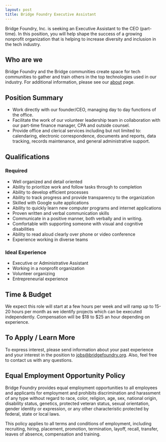 ```yaml
---
layout: post
title: Bridge Foundry Executive Assistant
---
```


Bridge Foundry, Inc. is seeking an Executive Assistant to the CEO (part-time). 
In this position, you will help shape the success of a growing nonprofit 
organization that is helping to increase diversity and inclusion in the tech industry.


## Who are we

Bridge Foundry and the Bridge communities create space for tech communities to gather and train others in the top technologies used in our industry. For additional information, please see our [about](https://bridgefoundry.org/about.html) page.

## Position Summary

* Work directly with our founder/CEO, managing day to day functions of the office.
* Facilitate the work of our volunteer leadership team in collaboration with our part-time finance manager, CPA and outside counsel. 
* Provide office and clerical services including but not limited to: calendaring, electronic correspondence, documents and reports, data tracking, records maintenance, and general administrative support.

## Qualifications

### Required

* Well organized and detail oriented
* Ability to prioritize work and follow tasks through to completion
* Ability to develop efficient processes 
* Ability to track progress and provide transparency to the organization
* Skilled with Google suite applications
* Ability to quickly learn new computer programs and internet applications
* Proven written and verbal communication skills
* Communicate in a positive manner, both verbally and in writing.
* Comfortable with supporting someone with visual and cognitive disabilities
* Ability to read aloud clearly over phone or video conference
* Experience working in diverse teams

### Ideal Experience

* Executive or Administrative Assistant
* Working in a nonprofit organization
* Volunteer organizing
* Entrepreneurial experience


## Time & Budget

We expect this role will start at a few hours per week and will ramp up to 15-20 hours per month as we identify projects which can be executed independently. Compensation will be $18 to $25 an hour depending on experience.


## To Apply / Learn More

To express interest, please send information about your past experience and your interest in the position to jobs@bridgefoundry.org. Also, feel free to contact us with any questions.

## Equal Employment Opportunity Policy

Bridge Foundry provides equal employment opportunities to all employees and applicants for employment and prohibits discrimination and harassment of any type without regard to race, color, religion, age, sex, national origin, disability status, genetics, protected veteran status, sexual orientation, gender identity or expression, or any other characteristic protected by federal, state or local laws.

This policy applies to all terms and conditions of employment, including recruiting, hiring, placement, promotion, termination, layoff, recall, transfer, leaves of absence, compensation and training.



